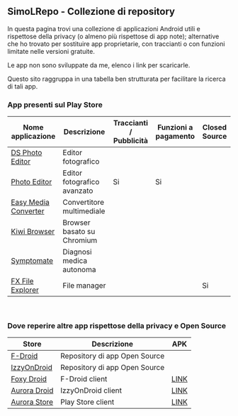 ## SimoLRepo - Collezione di repository

In questa pagina trovi una collezione di applicazioni Android utili e rispettose della privacy (o almeno più rispettose di app note); alternative che ho trovato per sostituire app proprietarie, con traccianti o con funzioni limitate nelle versioni gratuite. 

Le app non sono sviluppate da me, elenco i link per scaricarle.

Questo sito raggruppa in una tabella ben strutturata per facilitare la ricerca di tali app.


### App presenti sul Play Store

| Nome applicazione  | Descrizione | Traccianti / Pubblicità | Funzioni a pagamento | Closed Source |
| ------------- | ------------- | ------------- | ------------- | ------------- |
| [DS Photo Editor](https://play.google.com/store/apps/details?id=com.dsphotoeditor.demoapp)  | Editor fotografico  |
| [Photo Editor](https://play.google.com/store/apps/details?id=com.iudesk.android.photo.editor)  | Editor fotografico avanzato  | Si | Si | | Si |
| [Easy Media Converter](https://play.google.com/store/apps/details?id=com.digipom.easymediaconverter)  | Convertitore multimediale  |
| [Kiwi Browser](https://play.google.com/store/apps/details?id=com.kiwibrowser.browser) | Browser basato su Chromium |
| [Symptomate](https://play.google.com/store/apps/details?id=com.symptomate.mobile) | Diagnosi medica autonoma |  |  | | Si |
| [FX File Explorer](https://play.google.com/store/apps/details?id=nextapp.fx) | File manager |  |  | Si | Si |

<br>

### Dove reperire altre app rispettose della privacy e Open Source

| Store  | Descrizione | APK |
| ------------- | ------------- | ------------- |
| [F-Droid](https://f-droid.org/it/)  | Repository di app Open Source  |
| [IzzyOnDroid](https://apt.izzysoft.de/fdroid/)  | Repository di app Open Source  |
| [Foxy Droid](https://f-droid.org/en/packages/nya.kitsunyan.foxydroid/) | F-Droid client | [LINK](https://drive.google.com/file/d/1nOhWLQ5UVNFT5-z8LkzU9lGpU70XAc2g/view?usp=sharing) |
| [Aurora Droid](https://f-droid.org/en/packages/com.aurora.adroid/) | IzzyOnDroid client | [LINK](https://drive.google.com/file/d/1nOhWLQ5UVNFT5-z8LkzU9lGpU70XAc2g/view?usp=sharing) |
| [Aurora Store](https://f-droid.org/en/packages/com.aurora.store/) | Play Store client | [LINK](https://drive.google.com/file/d/1JFosk6KChRDht53-OnzEHcIPwMq1936V/view?usp=sharing)

<!--
| Content Cell  | Content Cell  |
-->

<!--
### App rimosse dal Play Store &#129394;

| Nome applicazione  | Descrizione |
| ------------- | ------------- |
| Content Cell  | Content Cell  |
| Content Cell  | Content Cell  |
-->

<!--
| Nome applicazione  | Link |
| ------------- | ------------- |
| Content Cell  | Content Cell  |
| Content Cell  | Content Cell  |
-->

<!--
[Archivio completo](https://drive.google.com/drive/folders/1kltAVj_O868eIC7zoa8gg6nIJ7SfEd78?usp=sharing).
-->






